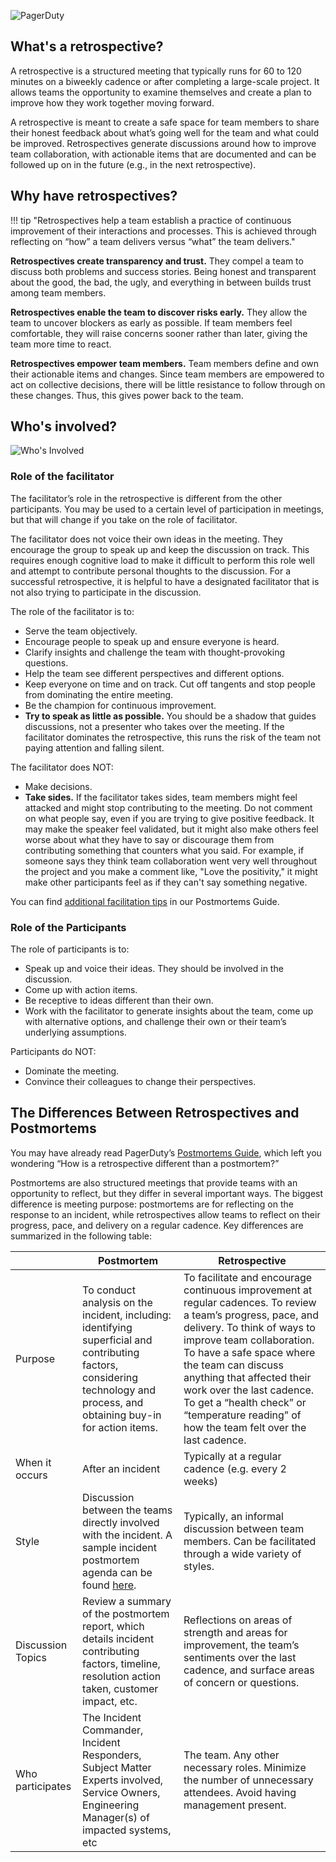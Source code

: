 ![PagerDuty](../assets/img/headers/RetroOps_GettingStarted.png)

## What's a retrospective?
A retrospective is a structured meeting that typically runs for 60 to 120 minutes on a biweekly cadence or after completing a large-scale project. It allows teams the opportunity to examine themselves and create a plan to improve how they work together moving forward.

A retrospective is meant to create a safe space for team members to share their honest feedback about what’s going well for the team and what could be improved. Retrospectives generate discussions around how to improve team collaboration, with actionable items that are documented and can be followed up on in the future (e.g., in the next retrospective).

## Why have retrospectives?

!!! tip "Retrospectives help a team establish a practice of continuous improvement of their interactions and processes. This is achieved through reflecting on “how” a team delivers versus “what” the team delivers."

**Retrospectives create transparency and trust.** They compel a team to discuss both problems and success stories. Being honest and transparent about the good, the bad, the ugly, and everything in between builds trust among team members.

**Retrospectives enable the team to discover risks early.** They allow the team to uncover blockers as early as possible. If team members feel comfortable, they will raise concerns sooner rather than later, giving the team more time to react.

**Retrospectives empower team members.** Team members define and own their actionable items and changes. Since team members are empowered to act on collective decisions, there will be little resistance to follow through on these changes. Thus, this gives power back to the team.

## Who's involved?

![Who's Involved](../assets/img/whos_involved_in_a_retro.png)

### Role of the facilitator
The facilitator’s role in the retrospective is different from the other participants. You may be used to a certain level of participation in meetings, but that will change if you take on the role of facilitator.

The facilitator does not voice their own ideas in the meeting. They encourage the group to speak up and keep the discussion on track. This requires enough cognitive load to make it difficult to perform this role well and attempt to contribute personal thoughts to the discussion. For a successful retrospective, it is helpful to have a designated facilitator that is not also trying to participate in the discussion.

The role of the facilitator is to:

- Serve the team objectively.
- Encourage people to speak up and ensure everyone is heard.
- Clarify insights and challenge the team with thought-provoking questions.
- Help the team see different perspectives and different options.
- Keep everyone on time and on track. Cut off tangents and stop people from dominating the entire meeting.
- Be the champion for continuous improvement.
- **Try to speak as little as possible.** You should be a shadow that guides discussions, not a presenter who takes over the meeting. If the facilitator dominates the retrospective, this runs the risk of the team not paying attention and falling silent.

The facilitator does NOT:

- Make decisions.
- **Take sides.** If the facilitator takes sides, team members might feel attacked and might stop contributing to the meeting. Do not comment on what people say, even if you are trying to give positive feedback. It may make the speaker feel validated, but it might also make others feel worse about what they have to say or discourage them from contributing something that counters what you said. For example, if someone says they think team collaboration went very well throughout the project and you make a comment like, "Love the positivity," it might make other participants feel as if they can't say something negative.

You can find [additional facilitation tips](https://postmortems.pagerduty.com/meeting/#facilitation-tips) in our Postmortems Guide.

### Role of the Participants
The role of participants is to:

- Speak up and voice their ideas. They should be involved in the discussion.
- Come up with action items.
- Be receptive to ideas different than their own.
- Work with the facilitator to generate insights about the team, come up with alternative options, and challenge their own or their team’s underlying assumptions.

Participants do NOT:
- Dominate the meeting.
- Convince their colleagues to change their perspectives.

## The Differences Between Retrospectives and Postmortems
You may have already read PagerDuty’s [Postmortems Guide](https://postmortems.pagerduty.com/), which left you wondering “How is a retrospective different than a postmortem?”

Postmortems are also structured meetings that provide teams with an opportunity to reflect, but they differ in several important ways. The biggest difference is meeting purpose: postmortems are for reflecting on the response to an incident, while retrospectives allow teams to reflect on their progress, pace, and delivery on a regular cadence. Key differences are summarized in the following table:

| | Postmortem | Retrospective |
|---|---|---|
| Purpose | To conduct analysis on the incident, including: identifying superficial and contributing factors, considering technology and process, and obtaining buy-in for action items. | To facilitate and encourage continuous improvement at regular cadences. To review a team’s progress, pace, and delivery. To think of ways to improve team collaboration. To have a safe space where the team can discuss anything that affected their work over the last cadence. To get a “health check” or “temperature reading” of how the team felt over the last cadence. |
| When it occurs | After an incident | Typically at a regular cadence (e.g. every 2 weeks) |
| Style | Discussion between the teams directly involved with the incident. A sample incident postmortem agenda can be found [here](https://postmortems.pagerduty.com/meeting/#agenda).| Typically, an informal discussion between team members. Can be facilitated through a wide variety of styles. |
| Discussion Topics | Review a summary of the postmortem report, which details incident contributing factors, timeline, resolution action taken, customer impact, etc. | Reflections on areas of strength and areas for improvement, the team’s sentiments over the last cadence, and surface areas of concern or questions. |
| Who participates | The Incident Commander, Incident Responders, Subject Matter Experts involved, Service Owners, Engineering Manager(s) of impacted systems, etc | The team. Any other necessary roles. Minimize the number of unnecessary attendees. Avoid having management present. |
